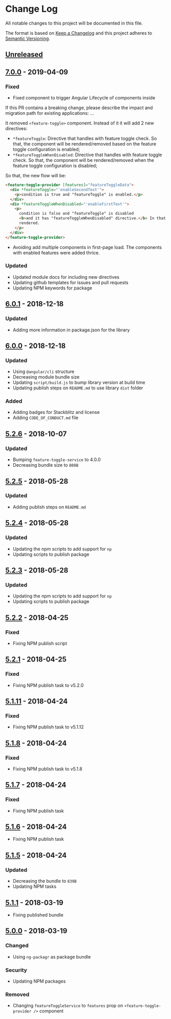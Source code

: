 # Change Log

All notable changes to this project will be documented in this file.

The format is based on [Keep a Changelog](http://keepachangelog.com/)
and this project adheres to [Semantic Versioning](http://semver.org/).

## [Unreleased][]

## [7.0.0][] - 2019-04-09

### Fixed

- Fixed component to trigger Angular Lifecycle of components inside

If this PR contains a breaking change, please describe the impact and migration
path for existing applications: …

It removed `<feature-toggle>` component. Instead of it it will add 2 new directives:

- `*featureToggle`: Directive that handles with feature toggle check. So that, the component will be rendered/removed based on the feature toggle configuration is enabled;
- `*featureToggleWhenDisabled`: Directive that handles with feature toggle check. So that, the component will be rendered/removed when the feature toggle configuration is disabled;

So that, the new flow will be:

```html
<feature-toggle-provider [features]="featureToggleData">
  <div *featureToggle="'enableSecondText'">
    <p>condition is true and "featureToggle" is enabled.</p>
  </div>
  <div *featureToggleWhenDisabled="'enableFirstText'">
    <p>
      condition is false and "featureToggle" is disabled
      <b>and it has "featureToggleWhenDisabled" directive.</b> In that case this content should be
      rendered.
    </p>
  </div>
</feature-toggle-provider>
```

- Avoiding add multiple components in first-page load. The components with enabled features were added thrice.

### Updated

- Updated module docs for including new directives
- Updating github templates for issues and pull requests
- Updating NPM keywords for package

## [6.0.1][] - 2018-12-18

### Updated

- Adding more information in package.json for the library

## [6.0.0][] - 2018-12-18

### Updated

- Using `@angular/cli` structure
- Decreasing module bundle size
- Updating `script/build.js` to bump library version at build time
- Updating publish steps on `README.md` to use library `dist` folder

### Added

- Adding badges for Stackblitz and license
- Adding `CODE_OF_CONDUCT.md` file

## [5.2.6][] - 2018-10-07

### Updated

- Bumping `feature-toggle-service` to 4.0.0
- Decreasing bundle size to `808B`

## [5.2.5][] - 2018-05-28

### Updated

- Adding publish steps on `README.md`

## [5.2.4][] - 2018-05-28

### Updated

- Updating the npm scripts to add support for `np`
- Updating scripts to publish package

## [5.2.3][] - 2018-05-28

### Updated

- Updating the npm scripts to add support for `np`
- Updating scripts to publish package

## [5.2.2][] - 2018-04-25

### Fixed

- Fixing NPM publish script

## [5.2.1][] - 2018-04-25

### Fixed

- Fixing NPM publish task to v5.2.0

## [5.1.11][] - 2018-04-24

### Fixed

- Fixing NPM publish task to v5.1.12

## [5.1.8][] - 2018-04-24

### Fixed

- Fixing NPM publish task to v5.1.8

## [5.1.7][] - 2018-04-24

### Fixed

- Fixing NPM publish task

## [5.1.6][] - 2018-04-24

- Fixing NPM publish task

## [5.1.5][] - 2018-04-24

### Updated

- Decreasing the bundle to `839B`
- Updating NPM tasks

## [5.1.1][] - 2018-03-19

- Fixing published bundle

## [5.0.0][] - 2018-03-19

### Changed

- Using `ng-packagr` as package bundle

### Security

- Updating NPM packages

### Removed

- Changing `featureToggleService` to `features` prop on `<feature-toggle-provider />` component

[unreleased]: https://github.com/willmendesneto/ngx-feature-toggle/compare/v5.2.5...HEAD
[5.2.5]: https://github.com/willmendesneto/ngx-feature-toggle/compare/v5.2.4...v5.2.5
[5.2.4]: https://github.com/willmendesneto/ngx-feature-toggle/compare/v5.2.3...v5.2.4
[5.2.3]: https://github.com/willmendesneto/ngx-feature-toggle/compare/v5.2.3...v5.2.3
[5.2.3]: https://github.com/willmendesneto/ngx-feature-toggle/compare/v5.2.2...v5.2.3
[5.2.2]: https://github.com/willmendesneto/ngx-feature-toggle/compare/v5.2.1...v5.2.2
[5.2.1]: https://github.com/willmendesneto/ngx-feature-toggle/compare/v5.1.11...v5.2.1
[5.1.11]: https://github.com/willmendesneto/ngx-feature-toggle/compare/v5.1.8...v5.1.11
[5.1.8]: https://github.com/willmendesneto/ngx-feature-toggle/compare/v5.1.7...v5.1.8
[5.1.7]: https://github.com/willmendesneto/ngx-feature-toggle/compare/v5.1.6...v5.1.7
[5.1.6]: https://github.com/willmendesneto/ngx-feature-toggle/compare/v5.1.5...v5.1.6
[5.1.5]: https://github.com/willmendesneto/ngx-feature-toggle/compare/v5.1.0...v5.1.5
[5.1.1]: https://github.com/willmendesneto/ngx-feature-toggle/tree/v5.1.1
[5.0.0]: https://github.com/willmendesneto/ngx-feature-toggle/tree/v5.0.0
[unreleased]: https://github.com/willmendesneto/ngx-feature-toggle/compare/v5.2.6...HEAD
[5.2.6]: https://github.com/willmendesneto/ngx-feature-toggle/tree/v5.2.6
[unreleased]: https://github.com/willmendesneto/ngx-feature-toggle/compare/v6.0.0...HEAD
[6.0.0]: https://github.com/willmendesneto/ngx-feature-toggle/tree/v6.0.0
[unreleased]: https://github.com/willmendesneto/ngx-feature-toggle/compare/v6.0.1...HEAD
[6.0.1]: https://github.com/willmendesneto/ngx-feature-toggle/tree/v6.0.1


[Unreleased]: https://github.com/willmendesneto/ngx-feature-toggle/compare/v7.0.0...HEAD
[7.0.0]: https://github.com/willmendesneto/ngx-feature-toggle/tree/v7.0.0